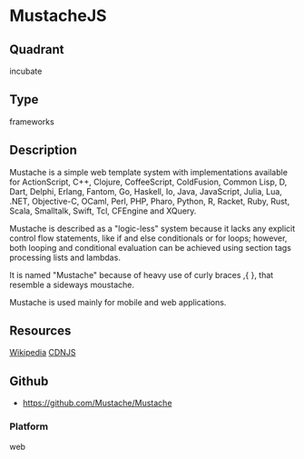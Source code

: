 # MustacheJS

## Quadrant
incubate

## Type
frameworks

## Description
Mustache is a simple web template system with implementations available for ActionScript, C++, Clojure, CoffeeScript, ColdFusion, Common Lisp, D, Dart, Delphi, Erlang, Fantom, Go, Haskell, Io, Java, JavaScript, Julia, Lua, .NET, Objective-C, OCaml, Perl, PHP, Pharo, Python, R, Racket, Ruby, Rust, Scala, Smalltalk, Swift, Tcl, CFEngine and XQuery.

Mustache is described as a "logic-less" system because it lacks any explicit control flow statements, like if and else conditionals or for loops; however, both looping and conditional evaluation can be achieved using section tags processing lists and lambdas.

It is named "Mustache" because of heavy use of curly braces ,{ }, that resemble a sideways moustache.

Mustache is used mainly for mobile and web applications.

## Resources
[Wikipedia](https://en.wikipedia.org/wiki/Mustache_(template_system))
[CDNJS](https://cdnjs.com/libraries/mustache.js/)

## Github
* <https://github.com/Mustache/Mustache>

### Platform
web
